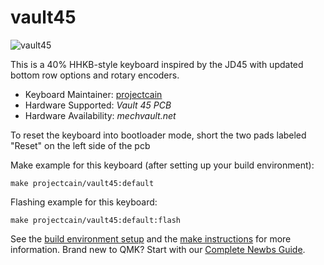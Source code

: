 # vault45

![vault45](https://i.imgur.com/SYrsbQE.jpeg)

This is a 40% HHKB-style keyboard inspired by the JD45 with updated bottom row options and rotary encoders.

* Keyboard Maintainer: [projectcain](https://github.com/projectcain)
* Hardware Supported: *Vault 45 PCB*
* Hardware Availability: *mechvault.net*

To reset the keyboard into bootloader mode, short the two pads labeled "Reset" on the left side of the pcb

Make example for this keyboard (after setting up your build environment):

    make projectcain/vault45:default

Flashing example for this keyboard:

    make projectcain/vault45:default:flash

See the [build environment setup](https://docs.qmk.fm/#/getting_started_build_tools) and the [make instructions](https://docs.qmk.fm/#/getting_started_make_guide) for more information. Brand new to QMK? Start with our [Complete Newbs Guide](https://docs.qmk.fm/#/newbs).
